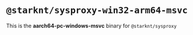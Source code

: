 # `@starknt/sysproxy-win32-arm64-msvc`

This is the **aarch64-pc-windows-msvc** binary for `@starknt/sysproxy`
